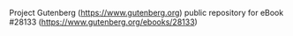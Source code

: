 Project Gutenberg (https://www.gutenberg.org) public repository for eBook #28133 (https://www.gutenberg.org/ebooks/28133)
